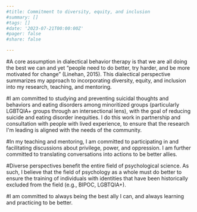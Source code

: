 ```yaml
---
#title: Commitment to diversity, equity, and inclusion
#summary: []
#tags: []
#date: '2023-07-21T00:00:00Z'
#pager: false
#share: false

---
```


#A core assumption in dialectical behavior therapy is that we are all doing the best we can and yet “people need to do better, try harder, and be more motivated for change” (Linehan, 2015). This dialectical perspective summarizes my approach to incorporating diversity, equity, and inclusion into my research, teaching, and mentoring.

#I am committed to studying and preventing suicidal thoughts and behaviors and eating disorders among minoritized groups (particularly LGBTQIA+ groups through an intersectional lens), with the goal of reducing suicide and eating disorder inequities. I do this work in partnership and consultation with people with lived experience, to ensure that the research I'm leading is aligned with the needs of the community.

#In my teaching and mentoring, I am committed to participating in and facilitating discussions about privilege, power, and oppression. I am further committed to translating conversations into actions to be better allies. 

#Diverse perspectives benefit the entire field of psychological science. As such, I believe that the field of psychology as a whole must do better to ensure the training of individuals with identities that have been historically excluded from the field (e.g., BIPOC, LGBTQIA+). 

#I am committed to always being the best ally I can, and always learning and practicing to be better.